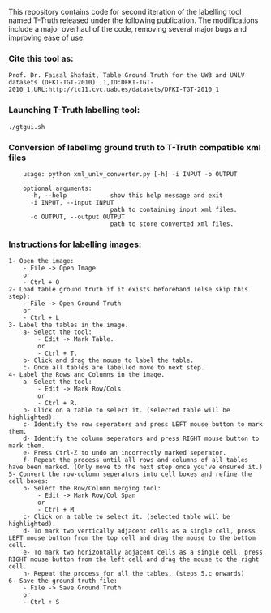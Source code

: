 This repository contains code for second iteration of the labelling tool named T-Truth released under the following publication. The modifications include a major overhaul of the code, removing several major bugs and improving ease of use.

### Cite this tool as:
```Prof. Dr. Faisal Shafait, Table Ground Truth for the UW3 and UNLV datasets (DFKI-TGT-2010) ,1,ID:DFKI-TGT-2010_1,URL:http://tc11.cvc.uab.es/datasets/DFKI-TGT-2010_1```

### Launching T-Truth labelling tool:

    ./gtgui.sh

### Conversion of labelImg ground truth to T-Truth compatible xml files

        usage: python xml_unlv_converter.py [-h] -i INPUT -o OUTPUT

        optional arguments:
          -h, --help            show this help message and exit
          -i INPUT, --input INPUT
                                path to containing input xml files.
          -o OUTPUT, --output OUTPUT
                                path to store converted xml files.


### Instructions for labelling images:

    1- Open the image:
        - File -> Open Image
        or 
        - Ctrl + O
    2- Load table ground truth if it exists beforehand (else skip this step):
        - File -> Open Ground Truth
        or 
        - Ctrl + L
    3- Label the tables in the image.
        a- Select the tool:
            - Edit -> Mark Table.
            or
            - Ctrl + T.
        b- Click and drag the mouse to label the table.
        c- Once all tables are labelled move to next step.
    4- Label the Rows and Columns in the image.
        a- Select the tool:
            - Edit -> Mark Row/Cols.
            or
            - Ctrl + R.
        b- Click on a table to select it. (selected table will be highlighted).
        c- Identify the row seperators and press LEFT mouse button to mark them.
        d- Identify the column seperators and press RIGHT mouse button to mark them.
        e- Press Ctrl-Z to undo an incorrectly marked seperator.
        f- Repeat the process until all rows and columns of all tables have been marked. (Only move to the next step once you've ensured it.)    
    5- Convert the row-column seperators into cell boxes and refine the cell boxes:
        b- Select the Row/Column merging tool:
            - Edit -> Mark Row/Col Span
            or
            - Ctrl + M
        c- Click on a table to select it. (selected table will be highlighted).
        d- To mark two vertically adjacent cells as a single cell, press LEFT mouse button from the top cell and drag the mouse to the bottom cell.
        e- To mark two horizontally adjacent cells as a single cell, press RIGHT mouse button from the left cell and drag the mouse to the right cell.
        h- Repeat the process for all the tables. (steps 5.c onwards)
    6- Save the ground-truth file:
        - File -> Save Ground Truth 
        or 
        - Ctrl + S
